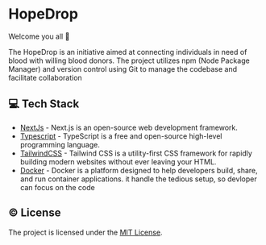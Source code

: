 <h1 align=left> HopeDrop </h1>
Welcome you all 👋

<p>
The HopeDrop is an initiative aimed at connecting individuals in need of blood with willing blood donors. The project utilizes npm (Node Package Manager) and version control using Git to manage the codebase and facilitate collaboration
</p>

## 💻 Tech Stack

- [NextJs](https://nextjs.org) - Next.js is an open-source web development framework.
- [Typescript](https://www.typescriptlang.org) - TypeScript is a free and open-source high-level programming language.
- [TailwindCSS](https://tailwindcss.com) - Tailwind CSS is a utility-first CSS framework for rapidly building modern websites without ever leaving your HTML.
- [Docker](https://www.docker.com/) - Docker is a platform designed to help developers build, share, and run container applications. it handle the tedious setup, so devloper can focus on the code

## ©️ License

The project is licensed under the [MIT License](https://github.com/neelshah2409/Bot-Collection/blob/main/LICENSE).

